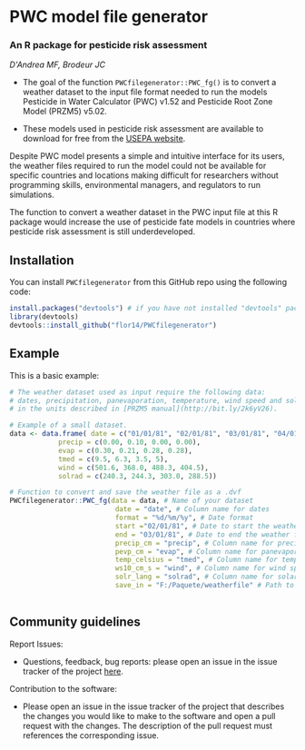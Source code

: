 # PWC model file generator
### An R package for pesticide risk assessment
_D'Andrea MF, Brodeur JC_

* The goal of the function `PWCfilegenerator::PWC_fg()` is to convert a weather dataset to the input file format needed to run the models Pesticide in Water Calculator (PWC) v1.52 and Pesticide Root Zone Model (PRZM5) v5.02. 

* These models used in pesticide risk assessment are available to download for free from the [USEPA website](https://www.epa.gov/pesticide-science-and-assessing-pesticide-risks/models-pesticide-risk-assessment). 

Despite PWC model presents a simple and intuitive interface for its users, the weather files required to run the model could not be available for specific countries and locations making difficult for researchers without programming skills, environmental managers, and regulators to run simulations.

The function to convert a weather dataset in the PWC input file at this R package would increase the use of pesticide fate models in countries where pesticide risk assessment is still underdeveloped.

## Installation

You can install `PWCfilegenerator` from this GitHub repo using the following code:

``` r
install.packages("devtools") # if you have not installed "devtools" package
library(devtools)
devtools::install_github("flor14/PWCfilegenerator")
```

## Example

This is a basic example:

``` r
# The weather dataset used as input require the following data:
# dates, precipitation, panevaporation, temperature, wind speed and solar radiation 
# in the units described in [PRZM5 manual](http://bit.ly/2k6yV26).  

# Example of a small dataset. 
data <- data.frame( date = c("01/01/81", "02/01/81", "03/01/81", "04/01/81"),
            precip = c(0.00, 0.10, 0.00, 0.00),
            evap = c(0.30, 0.21, 0.28, 0.28),
            tmed = c(9.5, 6.3, 3.5, 5),
            wind = c(501.6, 368.0, 488.3, 404.5),
            solrad = c(240.3, 244.3, 303.0, 288.5))

# Function to convert and save the weather file as a .dvf 
PWCfilegenerator::PWC_fg(data = data, # Name of your dataset 
                          date = "date", # Column name for dates
                          format = "%d/%m/%y", # Date format
                          start ="02/01/81", # Date to start the weather file
                          end = "03/01/81", # Date to end the weather file 
                          precip_cm = "precip", # Column name for precipitation (cm/day)
                          pevp_cm = "evap", # Column name for panevaporation data (cm/day)
                          temp_celsius = "tmed", # Column name for temperature (Celsius)
                          ws10_cm_s = "wind", # Column name for wind speed values (cm/sec)
                          solr_lang = "solrad", # Column name for solar radiation (Langley)
                          save_in = "F:/Paquete/weatherfile" # Path to save the final weather file. Extension .dvf do not need to be specified.                )  
                                      

```

## Community guidelines

Report Issues:

- Questions, feedback, bug reports: please open an issue in the issue tracker of the project [here](https://github.com/flor14/PWC_filegenerator/issues).

Contribution to the software:

- Please open an issue in the issue tracker of the project that describes the changes you would like to make to the software and open a pull request with the changes. The description of the pull request must references the corresponding issue.

